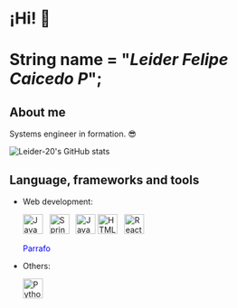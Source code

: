 # ¡Hi! 👋
# String name = "*Leider Felipe Caicedo P*"; 
## About me

Systems engineer in formation. 😎

![Leider-20's GitHub stats](https://github-readme-stats.vercel.app/api?username=Leider-20&show_icons=true&theme=dark)

## Language, frameworks and tools

- Web development:
  
  <img alt="Java" src="https://img.shields.io/badge/java-%23ED8B00.svg?style=flat&logo=java&logoColor=white"  height="35"/> &nbsp; 
  <img alt="Spring Boot" src="https://img.shields.io/badge/Spring%20Boot%20-%236DB33F.svg?&style=flat&logo=springboot&logoColor=green"  height="35"/> &nbsp;
  <img alt="JavaScript" src="https://img.shields.io/badge/javascript-%23323330.svg?style=flat&logo=javascript&logoColor=%23F7DF1E" height="35"/>
  <img alt="HTML5" src="https://img.shields.io/badge/html5%20-%23E34F26.svg?&style=flat&logo=html5&logoColor=white" height="35"/> &nbsp;
  <img alt="React" src="https://img.shields.io/badge/React-444950?style=flat&logo=react&logoColor=149eca"  height="35"/> &nbsp;
  <!--<img alt="Angular" src="https://img.shields.io/badge/Angular%20-%23DD0031.svg?&style=flat&logo=angular&logoColor=white"  height="35"/> &nbsp;-->

  <p class = "parrafo"> Parrafo </p>
  <style>
    .parrafo {
      color: blue
    }
  </style>

- Others:

  <img alt="Python" src="https://img.shields.io/badge/python-%2314354C.svg?style=flat&logo=python&logoColor=white" height="35" />&nbsp;


<!--
**Leider-20/Leider-20** is a ✨ _special_ ✨ repository because its `README.md` (this file) appears on your GitHub profile.

Here are some ideas to get you started:

- 🔭 I’m currently working on ...
- 🌱 I’m currently learning ...
- 👯 I’m looking to collaborate on ...
- 🤔 I’m looking for help with ...
- 💬 Ask me about ...
- 📫 How to reach me: ...
- 😄 Pronouns: ...
- ⚡ Fun fact: ...
-->
